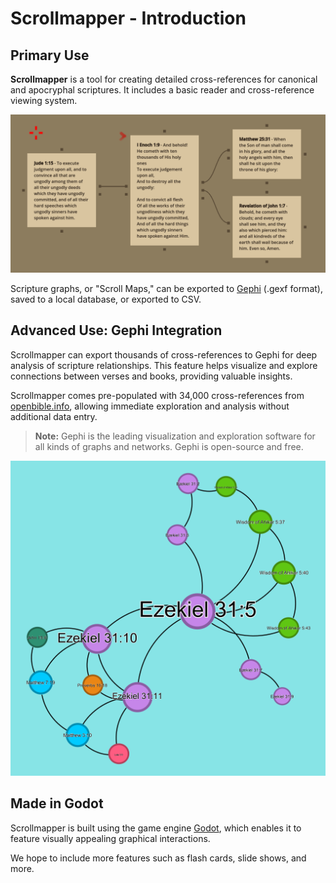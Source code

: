 # Scrollmapper - Introduction

## Primary Use

**Scrollmapper** is a tool for creating detailed cross-references for canonical and apocryphal scriptures. It includes a basic reader and cross-reference viewing system.

![Basic Scrollmap](../images/basic-scrollmap.png)

Scripture graphs, or "Scroll Maps," can be exported to [Gephi](https://gephi.org/) (.gexf format), saved to a local database, or exported to CSV.

## Advanced Use: Gephi Integration

Scrollmapper can export thousands of cross-references to Gephi for deep analysis of scripture relationships. This feature helps visualize and explore connections between verses and books, providing valuable insights.

Scrollmapper comes pre-populated with 34,000 cross-references from [openbible.info](https://www.openbible.info/labs/cross-references/), allowing immediate exploration and analysis without additional data entry.

> **Note:** Gephi is the leading visualization and exploration software for all kinds of graphs and networks. Gephi is open-source and free.

![Ezekiel Scrollmap](../images/ezekiel.png)

## Made in Godot

Scrollmapper is built using the game engine [Godot](https://godotengine.org/), which enables it to feature visually appealing graphical interactions.

We hope to include more features such as flash cards, slide shows, and more.
